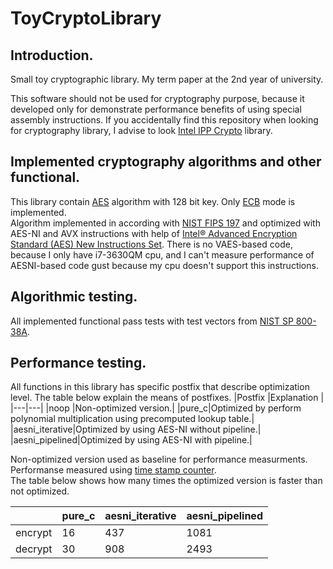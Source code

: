 # ToyCryptoLibrary
## Introduction.
Small toy cryptographic library. My term paper at the 2nd year of university.    

This software should not be used for cryptography purpose, because it developed only for demonstrate performance benefits of using special assembly instructions. If you accidentally find this repository when looking for cryptography library, I advise to look [Intel IPP Crypto](https://github.com/intel/ipp-crypto) library. 
## Implemented cryptography algorithms and other functional.
This library contain [AES](https://en.wikipedia.org/wiki/Advanced_Encryption_Standard) algorithm with 128 bit key. Only [ECB](https://en.wikipedia.org/wiki/Block_cipher_mode_of_operation) mode is implemented.   
Algorithm implemented in according with [NIST FIPS 197](https://nvlpubs.nist.gov/nistpubs/FIPS/NIST.FIPS.197.pdf) and optimized with AES-NI and AVX instructions with help of [Intel® Advanced Encryption Standard (AES) New Instructions Set](https://www.intel.com/content/dam/doc/white-paper/advanced-encryption-standard-new-instructions-set-paper.pdf). There is no VAES-based code, because I only have i7-3630QM cpu, and I can't measure performance of AESNI-based code gust because my cpu doesn't support this instructions.   
## Algorithmic testing.
All implemented functional pass tests with test vectors from [NIST SP 800-38A](https://nvlpubs.nist.gov/nistpubs/Legacy/SP/nistspecialpublication800-38a.pdf).
## Performance testing.
All functions in this library has specific postfix that describe optimization level. The table below explain the means of postfixes.
|Postfix  |Explanation  |
|---|---|
|noop  |Non-optimized version.|
|pure_c|Optimized by perform polynomial multiplication using precomputed lookup table.|
|aesni_iterative|Optimized by using AES-NI without pipeline.|
|aesni_pipelined|Optimized by using AES-NI with pipeline.|     

Non-optimized version used as baseline for performance measurments. Performanse measured using [time stamp counter](https://en.wikipedia.org/wiki/Time_Stamp_Counter).   
The table below shows how many times the optimized version is faster than not optimized.      

|   |pure_c|aesni_iterative|aesni_pipelined|
|---|------|---------------|---------------|
|encrypt|16|437|1081|
|decrypt|30|908|2493|
